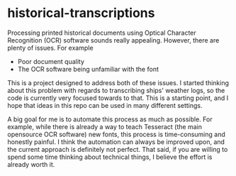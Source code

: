 # historical-transcriptions

Processing printed historical documents using Optical Character Recognition (OCR) software sounds really appealing. However, there are plenty of issues. For example
*   Poor document quality
*   The OCR software being unfamiliar with the font

This is a project designed to address both of these issues. I started thinking about this problem with regards to transcribing ships' weather logs, so
the code is currently very focused towards to that. This is a starting point, and I hope that ideas in this repo can be used in many different settings.

A big goal for me is to automate this process as much as possible. For example, while there is already a way to teach Tesseract (the main opensource OCR software)
new fonts, this process is time-consuming and honestly painful. I think the automation can always be improved upon, and the current approach is definitely not perfect.
That said, if you are willing to spend some time thinking about technical things, I believe the effort is already worth it.